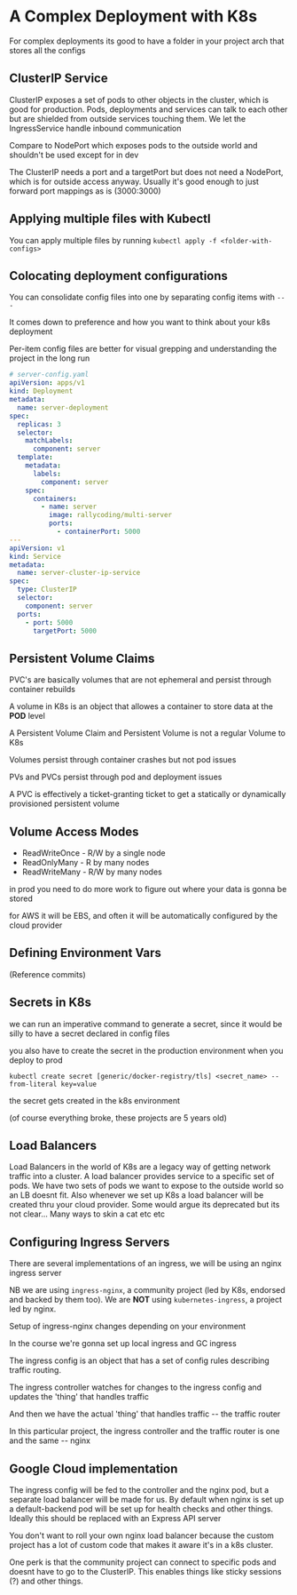 # A Complex Deployment with K8s

For complex deployments its good to have a folder in your project arch that
stores all the configs

## ClusterIP Service

ClusterIP exposes a set of pods to other objects in the cluster, which is good
for production. Pods, deployments and services can talk to each other but are
shielded from outside services touching them. We let the IngressService handle
inbound communication

Compare to NodePort which exposes pods to the outside world and shouldn't be
used except for in dev

The ClusterIP needs a port and a targetPort but does not need a NodePort, which
is for outside access anyway. Usually it's good enough to just forward port
mappings as is (3000:3000)

## Applying multiple files with Kubectl

You can apply multiple files by running `kubectl apply -f <folder-with-configs>`

## Colocating deployment configurations

You can consolidate config files into one by separating config items with `---`

It comes down to preference and how you want to think about your k8s deployment

Per-item config files are better for visual grepping and understanding the
project in the long run

```yaml
# server-config.yaml
apiVersion: apps/v1
kind: Deployment
metadata:
  name: server-deployment
spec:
  replicas: 3
  selector:
    matchLabels:
      component: server
  template:
    metadata:
      labels:
        component: server
    spec:
      containers:
        - name: server
          image: rallycoding/multi-server
          ports:
            - containerPort: 5000
---
apiVersion: v1
kind: Service
metadata:
  name: server-cluster-ip-service
spec:
  type: ClusterIP
  selector:
    component: server
  ports:
    - port: 5000
      targetPort: 5000
```

## Persistent Volume Claims

PVC's are basically volumes that are not ephemeral and persist through container
rebuilds

A volume in K8s is an object that allowes a container to store data at the
**POD** level

A Persistent Volume Claim and Persistent Volume is not a regular Volume to K8s

Volumes persist through container crashes but not pod issues

PVs and PVCs persist through pod and deployment issues

A PVC is effectively a ticket-granting ticket to get a statically or dynamically
provisioned persistent volume

## Volume Access Modes

- ReadWriteOnce - R/W by a single node
- ReadOnlyMany - R by many nodes
- ReadWriteMany - R/W by many nodes

in prod you need to do more work to figure out where your data is gonna be
stored

for AWS it will be EBS, and often it will be automatically configured by the
cloud provider

## Defining Environment Vars

(Reference commits)

## Secrets in K8s

we can run an imperative command to generate a secret, since it would be silly
to have a secret declared in config files

you also have to create the secret in the production environment when you deploy
to prod

`kubectl create secret [generic/docker-registry/tls] <secret_name> --from-literal key=value`

the secret gets created in the k8s environment

(of course everything broke, these projects are 5 years old)

## Load Balancers

Load Balancers in the world of K8s are a legacy way of getting network traffic
into a cluster. A load balancer provides service to a specific set of pods. We
have two sets of pods we want to expose to the outside world so an LB doesnt
fit. Also whenever we set up K8s a load balancer will be created thru your cloud
provider. Some would argue its deprecated but its not clear... Many ways to skin
a cat etc etc

## Configuring Ingress Servers

There are several implementations of an ingress, we will be using an nginx
ingress server

NB we are using `ingress-nginx`, a community project (led by K8s, endorsed and
backed by them too). We are **NOT** using `kubernetes-ingress`, a project led by
nginx.

Setup of ingress-nginx changes depending on your environment

In the course we're gonna set up local ingress and GC ingress

The ingress config is an object that has a set of config rules describing
traffic routing.

The ingress controller watches for changes to the ingress config and updates the
'thing' that handles traffic

And then we have the actual 'thing' that handles traffic -- the traffic router

In this particular project, the ingress controller and the traffic router is one
and the same -- nginx

## Google Cloud implementation

The ingress config will be fed to the controller and the nginx pod, but a
separate load balancer will be made for us. By default when nginx is set up a
default-backend pod will be set up for health checks and other things. Ideally
this should be replaced with an Express API server

You don't want to roll your own nginx load balancer because the custom project
has a lot of custom code that makes it aware it's in a k8s cluster.

One perk is that the community project can connect to specific pods and doesnt
have to go to the ClusterIP. This enables things like sticky sessions (?) and
other things.
